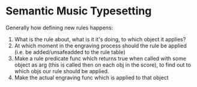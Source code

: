 # Semantic Music Typesetting

Generally how defining new rules happens:
1. What is the rule about, what is it it's doing, to which object it applies?
2. At which moment in the engraving process should the rule be applied (i.e. be added/unsafeadded to the rule table)
3. Make a rule predicate func which returns true when called with some object as arg (this is called then on each obj in the score), to find out to which objs our rule should be applied.
4. Make the actual engraving func which is applied to that object

